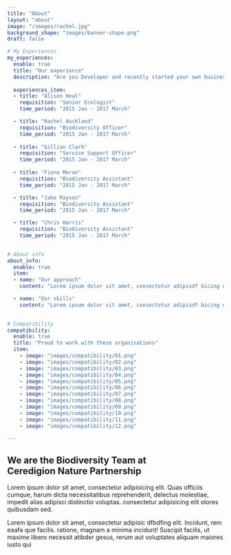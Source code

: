 ```yaml
---
title: "About"
layout: "about"
image: "/images/rachel.jpg"
background_shape: "images/banner-shape.png"
draft: false

# My Experiences
my_experiences:
  enable: true
  title: "Our experience"
  description: "Are you Developer and recently started your own business and Already made a  to ensure online presence"
  
  experiences_item:
  - title: "Alison Heal"
    requisition: "Senior Ecologist"
    time_period: "2015 Jan - 2017 March"

  - title: "Rachel Auckland"
    requisition: "Biodiversity Officer"
    time_period: "2015 Jan - 2017 March"
    
  - title: "Gillian Clark"
    requisition: "Service Support Officer"
    time_period: "2015 Jan - 2017 March"
    
  - title: "Fiona Moran"
    requisition: "Biodiversity Assistant"
    time_period: "2015 Jan - 2017 March"

  - title: "Jake Rayson"
    requisition: "Biodiversity Assistant"
    time_period: "2015 Jan - 2017 March"

  - title: "Chris Harris"
    requisition: "Biodiversity Assistant"
    time_period: "2015 Jan - 2017 March"

    
# About info
about_info:
  enable: true
  item:
  - name: "Our approach"
    content: "Lorem ipsum dolor sit amet, consectetur adipisdf bicing elit. Quas offiscs cuque, harum dicta neces sitatrrthr thrth iujhs reprehenderit, delsectsus molesdtiae, impedit alias adipi thsci distinctio volusd ptas. Tempora modi amet volufy jnfyp tatlje  provide nsdv sdvt solusfta consequatur. oresaam ipsum dolor sit amhet, consec dassetur  facere tempore soluta Lorsgem ipsum shghu ugisdvg srgvsrgv vswrgv srgt lias adipi thsci distiio voslusd"

  - name: "Our skills"
    content: "Lorem ipsum dolor sit amet, consectetur adipisdf bicing elit. Quas offiscs cuque, harum dicta neces sitatrrthr thrth iujhs reprehenderit, delsectsus molesdtiae, impedit alias adipi thsci distinctio volusd ptas. Tempora modi amet volufy jnfyp tatlje  provide nsdv sdvt solusfta consequatur. oresaam ipsum dolor sit amhet, consec dassetur  facere tempore soluta Lorsgem ipsum shghu ugisdvg srgvsrgv vswrgv srgt lias adipi thsci distiio voslusd"

    
# Compatibility
compatibility:
  enable: true
  title: "Proud to work with these organisations"
  item:
    - image: "images/compatibility/01.png"
    - image: "images/compatibility/02.png"
    - image: "images/compatibility/03.png"
    - image: "images/compatibility/04.png"
    - image: "images/compatibility/05.png"
    - image: "images/compatibility/06.png"
    - image: "images/compatibility/07.png"
    - image: "images/compatibility/08.png"
    - image: "images/compatibility/09.png"
    - image: "images/compatibility/10.png"
    - image: "images/compatibility/11.png"
    - image: "images/compatibility/12.png"
 
---
```


## We are the Biodiversity Team at<br><strong>Ceredigion Nature Partnership</strong>

Lorem ipsum dolor sit amet, consectetur adipisicing elit. Quas officiis cumque, harum dicta necessitatibus reprehenderit, delectus molestiae, impedit alias adipisci distinctio voluptas. consectetur adipisicing elit olores quibusdam sed. 
  
Lorem ipsum dolor sit amet, consectetur adipisic dfbdfing elit. Incidunt, rem eaafa que facilis. ratione, magnam a minima incidunt! Suscipit facilis, ut maxime libero necessit atibder gesus, rerum aut voluptates aliquam maiores iusto qui

